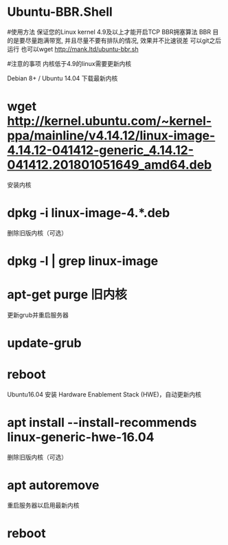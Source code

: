 # Ubuntu-BBR.Shell

#使用方法
保证您的Linux kernel 4.9及以上才能开启TCP BBR拥塞算法
BBR 目的是要尽量跑满带宽, 并且尽量不要有排队的情况, 效果并不比速锐差
可以git之后运行 也可以wget http://mank.ltd/ubuntu-bbr.sh




#注意的事项
内核低于4.9的linux需要更新内核

Debian 8+ / Ubuntu 14.04
下载最新内核
# wget http://kernel.ubuntu.com/~kernel-ppa/mainline/v4.14.12/linux-image-4.14.12-041412-generic_4.14.12-041412.201801051649_amd64.deb
安装内核
# dpkg -i linux-image-4.*.deb
删除旧版内核（可选）
# dpkg -l | grep linux-image 
# apt-get purge 旧内核
更新grub并重启服务器
# update-grub
# reboot
Ubuntu16.04
安装 Hardware Enablement Stack (HWE)，自动更新内核
# apt install --install-recommends linux-generic-hwe-16.04
删除旧版内核（可选）
# apt autoremove
重启服务器以启用最新内核
# reboot
